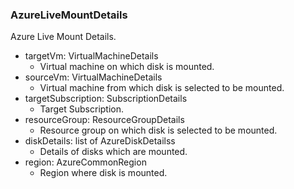 ### AzureLiveMountDetails
Azure Live Mount Details.

- targetVm: VirtualMachineDetails
  - Virtual machine on which disk is mounted.
- sourceVm: VirtualMachineDetails
  - Virtual machine from which disk is selected to be mounted.
- targetSubscription: SubscriptionDetails
  - Target Subscription.
- resourceGroup: ResourceGroupDetails
  - Resource group on which disk is selected to be mounted.
- diskDetails: list of AzureDiskDetailss
  - Details of disks which are mounted.
- region: AzureCommonRegion
  - Region where disk is mounted.
